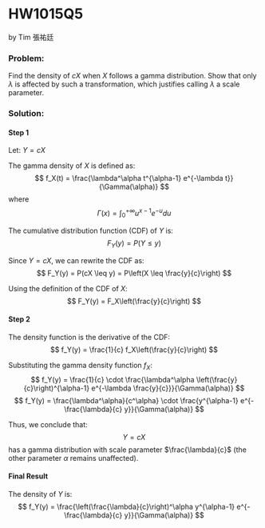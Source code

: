 # HW1015Q5

by Tim 張祐廷


### Problem:
Find the density of $cX$ when $X$ follows a gamma distribution. Show that only $\lambda$ is affected by such a transformation, which justifies calling $\lambda$ a scale parameter.

### Solution:

#### Step 1

Let:
$Y = cX$

The gamma density of $X$ is defined as:
$$
f_X(t) = \frac{\lambda^\alpha t^{\alpha-1} e^{-\lambda t}}{\Gamma(\alpha)}
$$
where
$$
\Gamma(x) = \int_0^{+\infty} u^{x-1} e^{-u} du
$$

The cumulative distribution function (CDF) of $Y$ is:
$$
F_Y(y) = P(Y \leq y)
$$

Since $Y = cX$, we can rewrite the CDF as:
$$
F_Y(y) = P(cX \leq y) = P\left(X \leq \frac{y}{c}\right)
$$

Using the definition of the CDF of $X$:
$$
F_Y(y) = F_X\left(\frac{y}{c}\right)
$$

#### Step 2

The density function is the derivative of the CDF:
$$
f_Y(y) = \frac{1}{c} f_X\left(\frac{y}{c}\right)
$$

Substituting the gamma density function $f_X$:
$$
f_Y(y) = \frac{1}{c} \cdot \frac{\lambda^\alpha \left(\frac{y}{c}\right)^{\alpha-1} e^{-\lambda \frac{y}{c}}}{\Gamma(\alpha)}
$$
$$
f_Y(y) = \frac{\lambda^\alpha}{c^\alpha} \cdot \frac{y^{\alpha-1} e^{-\frac{\lambda}{c} y}}{\Gamma(\alpha)}
$$

Thus, we conclude that:
$$
Y = cX
$$
has a gamma distribution with scale parameter $\frac{\lambda}{c}$ (the other parameter $\alpha$ remains unaffected).

#### Final Result

The density of $Y$ is:
$$
f_Y(y) = \frac{\left(\frac{\lambda}{c}\right)^\alpha y^{\alpha-1} e^{-\frac{\lambda}{c} y}}{\Gamma(\alpha)}
$$